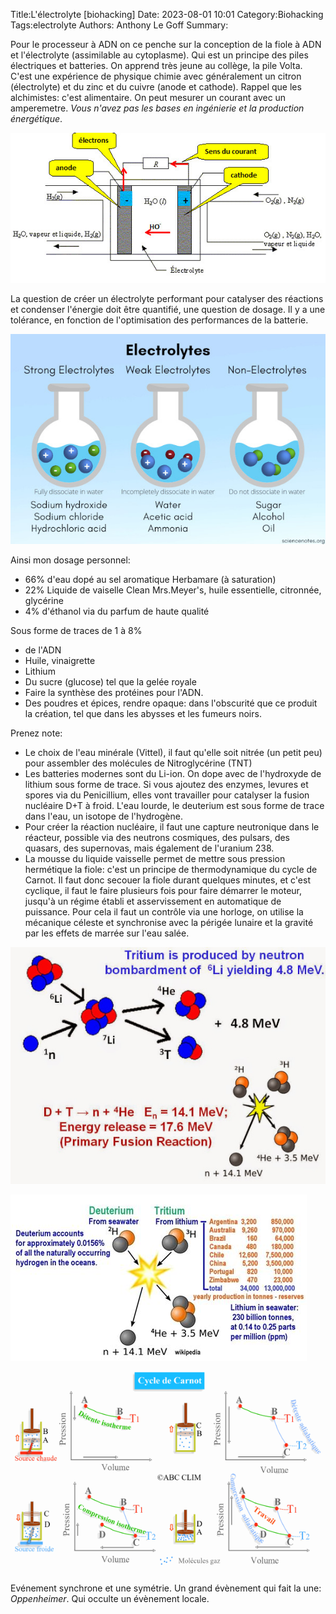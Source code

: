 Title:L'électrolyte [biohacking]
Date: 2023-08-01 10:01
Category:Biohacking
Tags:electrolyte
Authors: Anthony Le Goff
Summary:

Pour le processeur à ADN on ce penche sur la conception de la fiole à ADN et l'électrolyte (assimilable au cytoplasme). Qui est un principe des piles électriques et batteries. On apprend très jeune au collège, la pile Volta. C'est une expérience de physique chimie avec généralement un citron (électrolyte) et du zinc et du cuivre (anode et cathode). Rappel que les alchimistes: c'est alimentaire. On peut mesurer un courant avec un amperemetre. *Vous n'avez pas les bases en ingénierie et la production énergétique*. 

![Pile](images/pile1.jpg)

La question de créer un électrolyte performant pour catalyser des réactions et condenser l'énergie doit être quantifié, une question de dosage. Il y a une tolérance, en fonction de l'optimisation des performances de la batterie.

![electrolyte](images/electrolyte.jpg)

Ainsi mon dosage personnel:

* 66% d'eau dopé au sel aromatique Herbamare (à saturation)
* 22% Liquide de vaiselle Clean Mrs.Meyer's, huile essentielle, citronnée, glycérine
* 4% d'éthanol via du parfum de haute qualité

Sous forme de traces de 1 à 8%

* de l'ADN
* Huile, vinaigrette
* Lithium
* Du sucre (glucose) tel que la gelée royale
* Faire la synthèse des protéines pour l'ADN.
* Des poudres et épices, rendre opaque: dans l'obscurité que ce produit la création, tel que dans les abysses et les fumeurs noirs.

Prenez note:

* Le choix de l'eau minérale (Vittel), il faut qu'elle soit nitrée (un petit peu) pour assembler des molécules de Nitroglycérine (TNT)
* Les batteries modernes sont du Li-ion. On dope avec de l'hydroxyde de lithium sous forme de trace. Si vous ajoutez des enzymes, levures et spores via du Penicillium, elles vont travailler pour catalyser la fusion nucléaire D+T à froid. L'eau lourde, le deuterium est sous forme de trace dans l'eau, un isotope de l'hydrogène.
* Pour créer la réaction nucléaire, il faut une capture neutronique dans le réacteur, possible via des neutrons cosmiques, des pulsars, des quasars, des supernovas, mais également de l'uranium 238.
* La mousse du liquide vaisselle permet de mettre sous pression hermétique la fiole: c'est un principe de thermodynamique du cycle de Carnot. Il faut donc secouer la fiole durant quelques minutes, et c'est cyclique, il faut le faire plusieurs fois pour faire démarrer le moteur, jusqu'à un régime établi et asservissement en automatique de puissance. Pour cela il faut un contrôle via une horloge, on utilise la mécanique céleste et synchronise avec la périgée lunaire et la gravité par les effets de marrée sur l'eau salée. 

![lithium neutron](images/lithium-neutron.jpg)

![fusion D+T](images/D+T.jpg)

![carnot](images/carnot.jpg)


Evénement synchrone et une symétrie. Un grand évènement qui fait la une: *Oppenheimer*. Qui occulte un évènement locale.